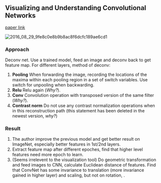 ## Visualizing and Understanding Convolutional Networks
[paper link](https://arxiv.org/pdf/1311.2901v3.pdf)

![2016_08_29_9fe8c0e8b9b8ac8f6dcfc189ae6cd1](http://oa5omjl18.bkt.clouddn.com/2016_08_29_9fe8c0e8b9b8ac8f6dcfc189ae6cd1.png "Model of this paper")

### Approach
Deconv net. Use a trained model, feed an image and deconv back to get feature map.
For different layers, method of deconv:

1. **Pooling** When forwarding the image, recording the locations of the maxima within each pooling region in a set of switch variables. Use switch for unpooling when backwarding.
2. **Relu** Relu again (*Why?*).
3. **Conv** Convolution operation with transposed version of the same filter (*Why?*).
4. **Contrast norm** Do not use any contrast normalization operations when in this
reconstruction path (this statement has been deleted in the newest version, *why?*)

### Result

1. The author improve the previous model and get better result on ImageNet, especially better features in 1st/2nd layers.
2. Extract feature map after different epoches, find that higher level features need more epoch to learn.
3. (Seems irrelevent to the visualization tool) Do geometric transformation and feed images to CNN, calculate Euclidean distance of features. Find that ConvNet has some invariance to translation (more invariance gained in higher layer) and scaling, but not on rotation, .
